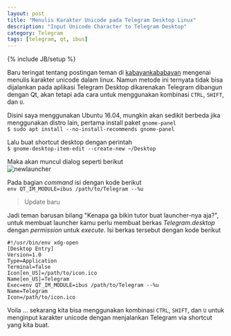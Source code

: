 ```yaml
---
layout: post
title: "Menulis Karakter Unicode pada Telegram Desktop Linux"
description: "Input Unicode Character to Telegram Desktop"
category: Telegram
tags: [telegram, qt, ibus]
---
```

{% include JB/setup %}  

Baru teringat tentang postingan teman di [kabayankababayan](https://rizaumami.github.io/2015/07/10/menulis-karakter-unicode-dalam-linux/) mengenai menulis karakter unicode 
dalam linux. Namun metode ini ternyata tidak bisa dijalankan pada aplikasi Telegram Desktop dikarenakan Telegram dibangun dengan Qt, akan tetapi ada cara untuk menggunakan 
kombinasi `CTRL`, `SHIFT`, dan `U`.  

Disini saya menggunakan Ubuntu 16.04, mungkin akan sedikit berbeda jika menggunakan distro lain, pertama install paket `gnome-panel`  
`$ sudo apt install --no-install-recommends gnome-panel`  

Lalu buat shortcut desktop dengan perintah  
`$ gnome-desktop-item-edit --create-new ~/Desktop`  

Maka akan muncul dialog seperti berikut  
<img src="{{ site.baseurl }}/img/newlauncher.png" class="img-responsive" alt="newlauncher">  

Pada bagian *command* isi dengan kode berikut  
`env QT_IM_MODULE=ibus /path/to/Telegram --%u`  

> Update baru  

Jadi teman barusan bilang "Kenapa ga bikin tutor buat launcher-nya aja?", untuk membuat launcher kamu perlu membuat berkas _Telegram.desktop_ dengan _permission_ untuk _execute_. Isi 
berkas tersebut dengan kode berikut  
```
#!/usr/bin/env xdg-open
[Desktop Entry]
Version=1.0
Type=Application
Terminal=false
Icon[en_US]=/path/to/icon.ico
Name[en_US]=Telegram
Exec=env QT_IM_MODULE=ibus /path/to/Telegram --%u
Name=Telegram
Icon=/path/to/icon.ico
```

Voila ... sekarang kita bisa menggunakan kombinasi `CTRL`, `SHIFT`, dan `U` untuk menginput karakter unicode dengan menjalankan Telegram via shortcut yang kita buat.   
